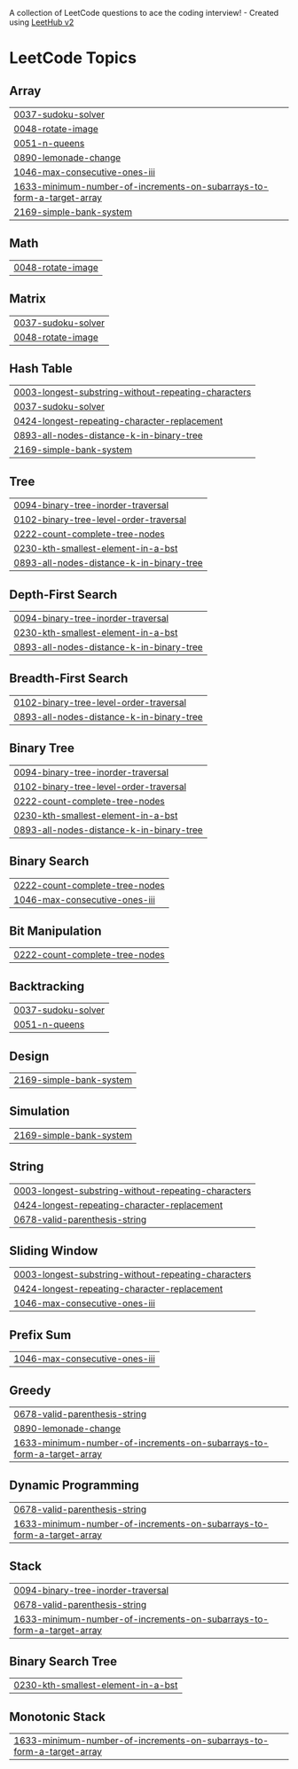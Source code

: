 A collection of LeetCode questions to ace the coding interview! - Created using [LeetHub v2](https://github.com/arunbhardwaj/LeetHub-2.0)
<!---LeetCode Topics Start-->
# LeetCode Topics
## Array
|  |
| ------- |
| [0037-sudoku-solver](https://github.com/KirtiMangal/DSA-LEETCODE/tree/master/0037-sudoku-solver) |
| [0048-rotate-image](https://github.com/KirtiMangal/DSA-LEETCODE/tree/master/0048-rotate-image) |
| [0051-n-queens](https://github.com/KirtiMangal/DSA-LEETCODE/tree/master/0051-n-queens) |
| [0890-lemonade-change](https://github.com/KirtiMangal/DSA-LEETCODE/tree/master/0890-lemonade-change) |
| [1046-max-consecutive-ones-iii](https://github.com/KirtiMangal/DSA-LEETCODE/tree/master/1046-max-consecutive-ones-iii) |
| [1633-minimum-number-of-increments-on-subarrays-to-form-a-target-array](https://github.com/KirtiMangal/DSA-LEETCODE/tree/master/1633-minimum-number-of-increments-on-subarrays-to-form-a-target-array) |
| [2169-simple-bank-system](https://github.com/KirtiMangal/DSA-LEETCODE/tree/master/2169-simple-bank-system) |
## Math
|  |
| ------- |
| [0048-rotate-image](https://github.com/KirtiMangal/DSA-LEETCODE/tree/master/0048-rotate-image) |
## Matrix
|  |
| ------- |
| [0037-sudoku-solver](https://github.com/KirtiMangal/DSA-LEETCODE/tree/master/0037-sudoku-solver) |
| [0048-rotate-image](https://github.com/KirtiMangal/DSA-LEETCODE/tree/master/0048-rotate-image) |
## Hash Table
|  |
| ------- |
| [0003-longest-substring-without-repeating-characters](https://github.com/KirtiMangal/DSA-LEETCODE/tree/master/0003-longest-substring-without-repeating-characters) |
| [0037-sudoku-solver](https://github.com/KirtiMangal/DSA-LEETCODE/tree/master/0037-sudoku-solver) |
| [0424-longest-repeating-character-replacement](https://github.com/KirtiMangal/DSA-LEETCODE/tree/master/0424-longest-repeating-character-replacement) |
| [0893-all-nodes-distance-k-in-binary-tree](https://github.com/KirtiMangal/DSA-LEETCODE/tree/master/0893-all-nodes-distance-k-in-binary-tree) |
| [2169-simple-bank-system](https://github.com/KirtiMangal/DSA-LEETCODE/tree/master/2169-simple-bank-system) |
## Tree
|  |
| ------- |
| [0094-binary-tree-inorder-traversal](https://github.com/KirtiMangal/DSA-LEETCODE/tree/master/0094-binary-tree-inorder-traversal) |
| [0102-binary-tree-level-order-traversal](https://github.com/KirtiMangal/DSA-LEETCODE/tree/master/0102-binary-tree-level-order-traversal) |
| [0222-count-complete-tree-nodes](https://github.com/KirtiMangal/DSA-LEETCODE/tree/master/0222-count-complete-tree-nodes) |
| [0230-kth-smallest-element-in-a-bst](https://github.com/KirtiMangal/DSA-LEETCODE/tree/master/0230-kth-smallest-element-in-a-bst) |
| [0893-all-nodes-distance-k-in-binary-tree](https://github.com/KirtiMangal/DSA-LEETCODE/tree/master/0893-all-nodes-distance-k-in-binary-tree) |
## Depth-First Search
|  |
| ------- |
| [0094-binary-tree-inorder-traversal](https://github.com/KirtiMangal/DSA-LEETCODE/tree/master/0094-binary-tree-inorder-traversal) |
| [0230-kth-smallest-element-in-a-bst](https://github.com/KirtiMangal/DSA-LEETCODE/tree/master/0230-kth-smallest-element-in-a-bst) |
| [0893-all-nodes-distance-k-in-binary-tree](https://github.com/KirtiMangal/DSA-LEETCODE/tree/master/0893-all-nodes-distance-k-in-binary-tree) |
## Breadth-First Search
|  |
| ------- |
| [0102-binary-tree-level-order-traversal](https://github.com/KirtiMangal/DSA-LEETCODE/tree/master/0102-binary-tree-level-order-traversal) |
| [0893-all-nodes-distance-k-in-binary-tree](https://github.com/KirtiMangal/DSA-LEETCODE/tree/master/0893-all-nodes-distance-k-in-binary-tree) |
## Binary Tree
|  |
| ------- |
| [0094-binary-tree-inorder-traversal](https://github.com/KirtiMangal/DSA-LEETCODE/tree/master/0094-binary-tree-inorder-traversal) |
| [0102-binary-tree-level-order-traversal](https://github.com/KirtiMangal/DSA-LEETCODE/tree/master/0102-binary-tree-level-order-traversal) |
| [0222-count-complete-tree-nodes](https://github.com/KirtiMangal/DSA-LEETCODE/tree/master/0222-count-complete-tree-nodes) |
| [0230-kth-smallest-element-in-a-bst](https://github.com/KirtiMangal/DSA-LEETCODE/tree/master/0230-kth-smallest-element-in-a-bst) |
| [0893-all-nodes-distance-k-in-binary-tree](https://github.com/KirtiMangal/DSA-LEETCODE/tree/master/0893-all-nodes-distance-k-in-binary-tree) |
## Binary Search
|  |
| ------- |
| [0222-count-complete-tree-nodes](https://github.com/KirtiMangal/DSA-LEETCODE/tree/master/0222-count-complete-tree-nodes) |
| [1046-max-consecutive-ones-iii](https://github.com/KirtiMangal/DSA-LEETCODE/tree/master/1046-max-consecutive-ones-iii) |
## Bit Manipulation
|  |
| ------- |
| [0222-count-complete-tree-nodes](https://github.com/KirtiMangal/DSA-LEETCODE/tree/master/0222-count-complete-tree-nodes) |
## Backtracking
|  |
| ------- |
| [0037-sudoku-solver](https://github.com/KirtiMangal/DSA-LEETCODE/tree/master/0037-sudoku-solver) |
| [0051-n-queens](https://github.com/KirtiMangal/DSA-LEETCODE/tree/master/0051-n-queens) |
## Design
|  |
| ------- |
| [2169-simple-bank-system](https://github.com/KirtiMangal/DSA-LEETCODE/tree/master/2169-simple-bank-system) |
## Simulation
|  |
| ------- |
| [2169-simple-bank-system](https://github.com/KirtiMangal/DSA-LEETCODE/tree/master/2169-simple-bank-system) |
## String
|  |
| ------- |
| [0003-longest-substring-without-repeating-characters](https://github.com/KirtiMangal/DSA-LEETCODE/tree/master/0003-longest-substring-without-repeating-characters) |
| [0424-longest-repeating-character-replacement](https://github.com/KirtiMangal/DSA-LEETCODE/tree/master/0424-longest-repeating-character-replacement) |
| [0678-valid-parenthesis-string](https://github.com/KirtiMangal/DSA-LEETCODE/tree/master/0678-valid-parenthesis-string) |
## Sliding Window
|  |
| ------- |
| [0003-longest-substring-without-repeating-characters](https://github.com/KirtiMangal/DSA-LEETCODE/tree/master/0003-longest-substring-without-repeating-characters) |
| [0424-longest-repeating-character-replacement](https://github.com/KirtiMangal/DSA-LEETCODE/tree/master/0424-longest-repeating-character-replacement) |
| [1046-max-consecutive-ones-iii](https://github.com/KirtiMangal/DSA-LEETCODE/tree/master/1046-max-consecutive-ones-iii) |
## Prefix Sum
|  |
| ------- |
| [1046-max-consecutive-ones-iii](https://github.com/KirtiMangal/DSA-LEETCODE/tree/master/1046-max-consecutive-ones-iii) |
## Greedy
|  |
| ------- |
| [0678-valid-parenthesis-string](https://github.com/KirtiMangal/DSA-LEETCODE/tree/master/0678-valid-parenthesis-string) |
| [0890-lemonade-change](https://github.com/KirtiMangal/DSA-LEETCODE/tree/master/0890-lemonade-change) |
| [1633-minimum-number-of-increments-on-subarrays-to-form-a-target-array](https://github.com/KirtiMangal/DSA-LEETCODE/tree/master/1633-minimum-number-of-increments-on-subarrays-to-form-a-target-array) |
## Dynamic Programming
|  |
| ------- |
| [0678-valid-parenthesis-string](https://github.com/KirtiMangal/DSA-LEETCODE/tree/master/0678-valid-parenthesis-string) |
| [1633-minimum-number-of-increments-on-subarrays-to-form-a-target-array](https://github.com/KirtiMangal/DSA-LEETCODE/tree/master/1633-minimum-number-of-increments-on-subarrays-to-form-a-target-array) |
## Stack
|  |
| ------- |
| [0094-binary-tree-inorder-traversal](https://github.com/KirtiMangal/DSA-LEETCODE/tree/master/0094-binary-tree-inorder-traversal) |
| [0678-valid-parenthesis-string](https://github.com/KirtiMangal/DSA-LEETCODE/tree/master/0678-valid-parenthesis-string) |
| [1633-minimum-number-of-increments-on-subarrays-to-form-a-target-array](https://github.com/KirtiMangal/DSA-LEETCODE/tree/master/1633-minimum-number-of-increments-on-subarrays-to-form-a-target-array) |
## Binary Search Tree
|  |
| ------- |
| [0230-kth-smallest-element-in-a-bst](https://github.com/KirtiMangal/DSA-LEETCODE/tree/master/0230-kth-smallest-element-in-a-bst) |
## Monotonic Stack
|  |
| ------- |
| [1633-minimum-number-of-increments-on-subarrays-to-form-a-target-array](https://github.com/KirtiMangal/DSA-LEETCODE/tree/master/1633-minimum-number-of-increments-on-subarrays-to-form-a-target-array) |
<!---LeetCode Topics End-->